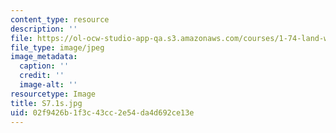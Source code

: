 ```yaml
---
content_type: resource
description: ''
file: https://ol-ocw-studio-app-qa.s3.amazonaws.com/courses/1-74-land-water-food-and-climate-fall-2020/02f9426b1f3c43cc2e54da4d692ce13e_S7.1s.jpg
file_type: image/jpeg
image_metadata:
  caption: ''
  credit: ''
  image-alt: ''
resourcetype: Image
title: S7.1s.jpg
uid: 02f9426b-1f3c-43cc-2e54-da4d692ce13e
---
```

